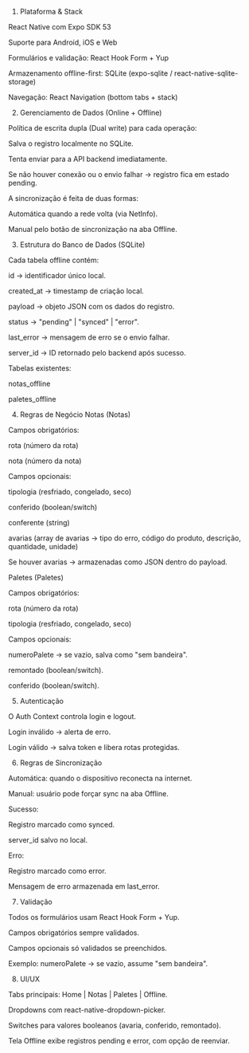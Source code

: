 1. Plataforma & Stack

React Native com Expo SDK 53

Suporte para Android, iOS e Web

Formulários e validação: React Hook Form + Yup

Armazenamento offline-first: SQLite (expo-sqlite / react-native-sqlite-storage)

Navegação: React Navigation (bottom tabs + stack)

2. Gerenciamento de Dados (Online + Offline)

Política de escrita dupla (Dual write) para cada operação:

Salva o registro localmente no SQLite.

Tenta enviar para a API backend imediatamente.

Se não houver conexão ou o envio falhar → registro fica em estado pending.

A sincronização é feita de duas formas:

Automática quando a rede volta (via NetInfo).

Manual pelo botão de sincronização na aba Offline.

3. Estrutura do Banco de Dados (SQLite)

Cada tabela offline contém:

id → identificador único local.

created_at → timestamp de criação local.

payload → objeto JSON com os dados do registro.

status → "pending" | "synced" | "error".

last_error → mensagem de erro se o envio falhar.

server_id → ID retornado pelo backend após sucesso.

Tabelas existentes:

notas_offline

paletes_offline

4. Regras de Negócio
Notas (Notas)

Campos obrigatórios:

rota (número da rota)

nota (número da nota)

Campos opcionais:

tipologia (resfriado, congelado, seco)

conferido (boolean/switch)

conferente (string)

avarias (array de avarias → tipo do erro, código do produto, descrição, quantidade, unidade)

Se houver avarias → armazenadas como JSON dentro do payload.

Paletes (Paletes)

Campos obrigatórios:

rota (número da rota)

tipologia (resfriado, congelado, seco)

Campos opcionais:

numeroPalete → se vazio, salva como "sem bandeira".

remontado (boolean/switch).

conferido (boolean/switch).

5. Autenticação

O Auth Context controla login e logout.

Login inválido → alerta de erro.

Login válido → salva token e libera rotas protegidas.

6. Regras de Sincronização

Automática: quando o dispositivo reconecta na internet.

Manual: usuário pode forçar sync na aba Offline.

Sucesso:

Registro marcado como synced.

server_id salvo no local.

Erro:

Registro marcado como error.

Mensagem de erro armazenada em last_error.

7. Validação

Todos os formulários usam React Hook Form + Yup.

Campos obrigatórios sempre validados.

Campos opcionais só validados se preenchidos.

Exemplo: numeroPalete → se vazio, assume "sem bandeira".

8. UI/UX

Tabs principais: Home | Notas | Paletes | Offline.

Dropdowns com react-native-dropdown-picker.

Switches para valores booleanos (avaria, conferido, remontado).

Tela Offline exibe registros pending e error, com opção de reenviar.